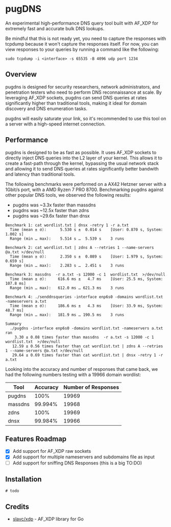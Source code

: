 # pugDNS
An experimental high-performance DNS query tool built with AF_XDP for extremely fast and accurate bulk DNS lookups.

Be mindful that this is not ready yet, you need to capture the responses with tcpdump because it won't capture the responses itself. For now, you can view responses to your queries by running a command like the following:
```
sudo tcpdump -i <interface> -s 65535 -B 4096 udp port 1234
```

## Overview

pugdns is designed for security researchers, network administrators, and penetration testers who need to perform DNS reconnaissance at scale. By leveraging AF_XDP sockets, pugdns can send DNS queries at rates significantly higher than traditional tools, making it ideal for domain discovery and DNS enumeration tasks.

pugdns will easily saturate your link, so it's recommended to use this tool on a server with a high-speed internet connection.

## Performance

pugdns is designed to be as fast as possible. It uses AF_XDP sockets to directly inject DNS queries into the L2 layer of your kernel. This allows it to create a fast-path through the kernel, bypassing the usual network stack and allowing it to send DNS queries at rates significantly better bandwith and latency than traditional tools.

The following benchmarks were performed on a AX42 Hetzner server with a 1Gbit/s port, with a AMD Ryzen 7 PRO 8700. Benchmarking pugdns against other popular DNS tools, we observed the following results:
- pugdns was ~3.3x faster than massdns
- pugdns was ~12.5x faster than zdns
- pugdns was ~29.6x faster than dnsx

```
Benchmark 1: cat wordlist.txt | dnsx -retry 1 -r a.txt
  Time (mean ± σ):      5.530 s ±  0.014 s    [User: 0.870 s, System: 1.002 s]
  Range (min … max):    5.514 s …  5.539 s    3 runs
 
Benchmark 2: cat wordlist.txt | zdns A --retries 1 --name-servers @a.txt >/dev/null
  Time (mean ± σ):      2.350 s ±  0.089 s    [User: 1.979 s, System: 0.659 s]
  Range (min … max):    2.283 s …  2.451 s    3 runs
 
Benchmark 3: massdns  -r a.txt -s 12000 -c 1  wordlist.txt  >/dev/null
  Time (mean ± σ):     616.6 ms ±   4.7 ms    [User: 25.5 ms, System: 107.8 ms]
  Range (min … max):   612.0 ms … 621.3 ms    3 runs
 
Benchmark 4: ./senddnsqueries -interface enp6s0 -domains wordlist.txt -nameservers a.txt
  Time (mean ± σ):     186.6 ms ±   4.3 ms    [User: 33.9 ms, System: 48.7 ms]
  Range (min … max):   181.9 ms … 190.5 ms    3 runs
 
Summary
  ./pugdns -interface enp6s0 -domains wordlist.txt -nameservers a.txt ran
    3.30 ± 0.08 times faster than massdns  -r a.txt -s 12000 -c 1  wordlist.txt  >/dev/null
   12.59 ± 0.56 times faster than cat wordlist.txt | zdns A --retries 1 --name-servers @a.txt >/dev/null
   29.64 ± 0.69 times faster than cat wordlist.txt | dnsx -retry 1 -r a.txt
```

Looking into the accuracy and number of responses that came back, we had the following numbers testing with a 19966 domain wordlist:

| Tool | Accuracy | Number of Responses |
|------|----------|---------------------|
| pugdns | 100% | 19969 |
| massdns | 99.994% | 19968 |
| zdns | 100% | 19969 |
| dnsx | 99.984% | 19966 |


## Features Roadmap
- [x] Add support for AF_XDP raw sockets
- [x] Add support for multiple nameservers and subdomains file as input
- [ ] Add support for sniffing DNS Responses (this is a big TO:DO)

## Installation

```
# todo
``` 

## Credits
- [slavc/xdp](https://github.com/slavc/xdp) - AF_XDP library for Go

